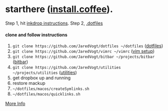 # starthere ([install.coffee](http://install.coffee)).
Step 1, hit [inkdrop instructions](https://community.inkdrop.app/note/dbdc214e35dba79a8472540ffc93db5b/note:rvdxD5bdH).
Step 2, [.dotfiles](https://github.com/JaredVogt/.dotfiles)

#### clone and follow instructions
1. `git clone https://github.com/JaredVogt/dotfiles ~/dotfiles` ([dotfiles](https://github.com/JaredVogt/dotfiles))
1. `git clone https://github.com/JaredVogt/vimrc ~/vimrc` ([vim setup](https://github.com/JaredVogt/vimrc)) 
2. `git clone https://github.com/JaredVogt/bitbar ~/projects/bitbar` ([bitbar](https://github.com/JaredVogt/bitbar))
3. `git clone https://github.com/JaredVogt/utilities ~/projects/utilities` ([utilities](https://github.com/JaredVogt/utilities))
4. get dropbox up and running
5. restore mackup
7. `~/dotfiles/macos/createSymlinks.sh`
8. `~/dotfiles/macos/quicklinks.sh`


[More Info](https://github.com/JaredVogt/starthere/blob/master/moreinfo.md)
